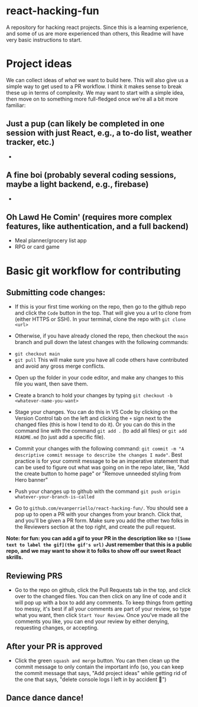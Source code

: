 # react-hacking-fun
A repository for hacking react projects. Since this is a learning experience, and some of us are more experienced than others, this Readme will have very basic instructions to start.

# Project ideas
We can collect ideas of *what* we want to build here. This will also give us a simple way to get used to a PR workflow. I think it makes sense to break these up in terms of complexity. We may want to start with a simple idea, then move on to something more full-fledged once we're all a bit more familiar:

## Just a pup (can likely be completed in one session with just React, e.g., a to-do list, weather tracker, etc.)
-

## A fine boi (probably several coding sessions, maybe a light backend, e.g., firebase)
-

## Oh Lawd He Comin' (requires more complex features, like authentication, and a full backend)
- Meal planner/grocery list app
- RPG or card game

# Basic git workflow for contributing
## Submitting code changes:
- If this is your first time working on the repo, then go to the github repo and click the `Code` button in the top. That will give you a url to clone from (either HTTPS or SSH). In your terminal, clone the repo with `git clone <url>`

- Otherwise, if you have already cloned the repo, then checkout the `main` branch and pull down the latest changes with the following commands:
 * `git checkout main`
 * `git pull`
 This will make sure you have all code others have contributed and avoid any gross merge conflicts.

- Open up the folder in your code editor, and make any changes to this file you want, then save them.

- Create a branch to hold your changes by typing `git checkout -b <whatever-name-you-want>`

- Stage your changes. You can do this in VS Code by clicking on the Version Control tab on the left and clicking the `+` sign next to the changed files (this is how I tend to do it). Or you can do this in the command line with the command `git add .` (to add all files) or `git add README.md` (to just add a specific file).

- Commit your changes with the following command: `git commit -m "A descriptive commit message to describe the changes I made"`. Best practice is for your commit message to be an imperative statement that can be used to figure out what was going on in the repo later, like, "Add the create button to home page" or "Remove unneeded styling from Hero banner"

- Push your changes up to github with the command `git push origin whatever-your-branch-is-called`

- Go to `github.com/evanperriello/react-hacking-fun/`. You should see a pop up to open a PR with your changes from your branch. Click that, and you'll be given a PR form. Make sure you add the other two folks in the Reviewers section at the top right, and create the pull request.

**Note: for fun: you can add a gif to your PR in the description like so `![Some text to label the gif](the gif's url)` Just remember that this is a public repo, and we may want to show it to folks to show off our sweet React skrills.**

## Reviewing PRS
- Go to the repo on github, click the Pull Requests tab in the top, and click over to the changed files. You can then click on any line of code and it will pop up with a box to add any comments. To keep things from getting too messy, it's best if all your comments are part of your review, so type what you want, then click `Start Your Review`. Once you've made all the comments you like, you can end your review by either denying, requesting changes, or accepting.

## After your PR is approved
- Click the green `squash and merge` button. You can then clean up the commit message to only contain the important info (so, you can keep the commit message that says, "Add project ideas" while getting rid of the one that says, "delete console logs I left in by accident :facepalm:")

## Dance dance dance!